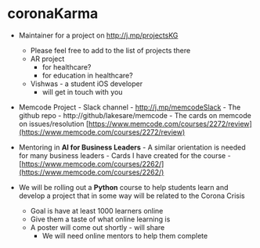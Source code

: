 

# coronaKarma 

 - Maintainer for a project on http://j.mp/projectsKG 
	 - Please feel free to add to the list of projects there
	 - AR project 
		 - for healthcare? 
		 - for education in healthcare? 
	 - Vishwas - a student iOS developer 
		 - will get in touch with you

- Memcode Project 
		 - Slack channel  - http://j.mp/memcodeSlack 
		 - The github repo - http://github/lakesare/memcode 
		 - The cards on memcode on issues/resolution [https://www.memcode.com/courses/2272/review](https://www.memcode.com/courses/2272/review)

 - Mentoring in **AI for Business Leaders** 
		- A similar orientation is needed for many business leaders
		 - Cards I have created for the course - [https://www.memcode.com/courses/2262/](https://www.memcode.com/courses/2262/)

 - We will be rolling out a **Python** course to help students learn and develop a project that in some way will be related to the Corona Crisis 
	- Goal is have at least 1000 learners online  
	 - Give them a taste of what online learning is  
	 - A poster will come out shortly - will share
		 - We will need online mentors to help them complete


